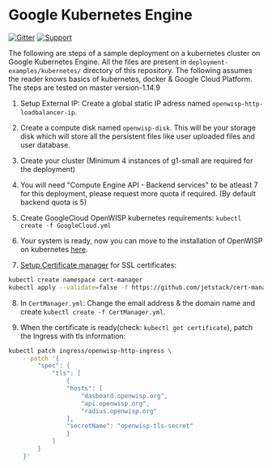# Google Kubernetes Engine

[![Gitter](https://img.shields.io/gitter/room/openwisp/general.svg)](https://gitter.im/openwisp/dockerize-openwisp)
[![Support](https://img.shields.io/badge/support-orange.svg)](http://openwisp.org/support.html)

The following are steps of a sample deployment on a kubernetes cluster on Google Kubernetes Engine. All the files are present in `deployment-examples/kubernetes/` directory of this repository.
The following assumes the reader knows basics of kubernetes, docker & Google Cloud Platform.
The steps are tested on master version-1.14.9

1. Setup External IP: Create a global static IP adress named `openwisp-http-loadbalancer-ip`.

2. Create a compute disk named `openwisp-disk`. This will be your storage disk which will store all the persistent files like user uploaded files and user database.

3. Create your cluster (Minimum 4 instances of g1-small are required for the deployment)

4. You will need "Compute Engine API - Backend services" to be atleast 7 for this deployment, please request more quota if required. (By default backend quota is 5)

5. Create GoogleCloud OpenWISP kubernetes requirements: `kubectl create -f GoogleCloud.yml`

6. Your system is ready, now you can move to the installation of OpenWISP on kubernetes [here](KUBERNETES.md).

7. [Setup Certificate manager](https://cert-manager.io/docs/installation/kubernetes/#installing-with-regular-manifests) for SSL certificates:

```bash
kubectl create namespace cert-manager
kubectl apply --validate=false -f https://github.com/jetstack/cert-manager/releases/download/v0.12.0/cert-manager.yaml
```

8. In `CertManager.yml`: Change the email address & the domain name and create `kubectl create -f CertManager.yml`.

9. When the certificate is ready(check: `kubectl get certificate`), patch the Ingress with tls information:

```bash
kubectl patch ingress/openwisp-http-ingress \
    --patch '{
        "spec": {
            "tls": [
                {
                "hosts": [
                    "dasboard.openwisp.org",
                    "api.openwisp.org",
                    "radius.openwisp.org"
                ],
                "secretName": "openwisp-tls-secret"
                }
            ]
        }
    }'
```
